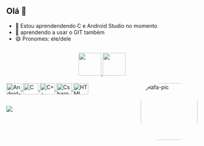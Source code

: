 ## Olá 👋

- 🌱 Estou aprendendendo C e Android Studio no momento
- 👀 aprendendo a usar o GIT também
- 😄 Pronomes: ele/dele
##
<div align="center">

  <a href="https://github.com/LittleCakeLV">
  <img height="60em" src="https://github-readme-stats.vercel.app/api?username=LittleCakeLV&show_icons=true&theme=jolly&include_all_commits=true&count_private=true"/>
  <img height="60em" src="https://github-readme-stats.vercel.app/api/top-langs/?username=LittleCakeLV&layout=compact&langs_count=7&theme=jolly"/>
  
</div>
<div style="display: inline_block"><br>

  <img align="center" alt="Andoid-studio" height="30" width="40" src="https://cdn.jsdelivr.net/gh/devicons/devicon/icons/androidstudio/androidstudio-original.svg">
  <img align="center" alt="C" height="30" width="40" src="https://cdn.jsdelivr.net/gh/devicons/devicon/icons/c/c-plain.svg">
  <img align="center" alt="C++" height="30" width="40" src="https://cdn.jsdelivr.net/gh/devicons/devicon/icons/cplusplus/cplusplus-plain.svg">
  <img align="center" alt="Csharp" height="30" width="40" src="https://cdn.jsdelivr.net/gh/devicons/devicon/icons/csharp/csharp-plain.svg">
  <img align="center" alt="HTML" height="30" width="40" src="https://cdn.jsdelivr.net/gh/devicons/devicon/icons/html5/html5-plain.svg">
  <img align="right" alt="Rafa-pic" height="150" style="border-radius:50px;" src="https://media.discordapp.net/attachments/1009954282516262934/1009957938829475910/download20220804193248.png?width=676&height=676">
  
</div>

##

<div> 
  
  <a href="https://www.instagram.com/_bolinhobolo/" target="_blank"><img src="https://img.shields.io/badge/-Instagram-%23E4405F?style=for-the-badge&logo=instagram&logoColor=white" target="_blank"></a>

</div>
